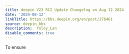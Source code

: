 ```yaml
---
title: deepin V23 RC2 Update Changelog on Aug 12 2024
date: '2024-08-12'
linkTitle: https://bbs.deepin.org/en/post/276461
source: deepin_bbs
description:  Yoloy_Lan 
disable_comments: true
---
```

To ensure 
